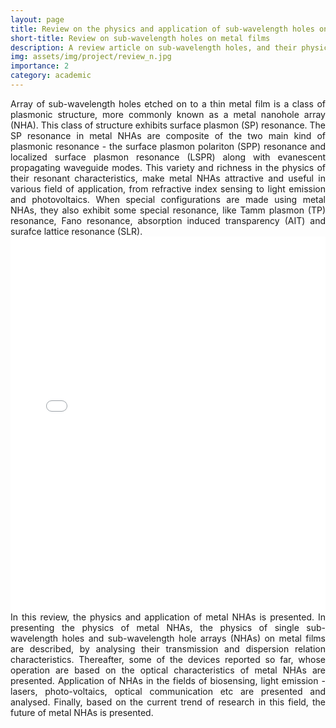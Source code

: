 ```yaml
---
layout: page
title: Review on the physics and application of sub-wavelength holes on metal films
short-title: Review on sub-wavelength holes on metal films
description: A review article on sub-wavelength holes, and their physics and applications.  
img: assets/img/project/review_n.jpg
importance: 2
category: academic
---
```


<div style="text-align: justify;">
Array of sub-wavelength holes etched on to a thin metal film is a class of plasmonic structure, more commonly known as a metal nanohole array (NHA). This class of structure exhibits surface plasmon (SP) resonance. The SP resonance in metal NHAs are composite of the two main kind of plasmonic resonance - the surface plasmon polariton (SPP) resonance and localized surface plasmon resonance (LSPR) along with evanescent propagating waveguide modes. This variety and richness in the physics of their resonant characteristics, make metal NHAs attractive and useful in various field of application, from refractive index sensing to light emission and photovoltaics. When special configurations are made using metal NHAs, they also exhibit some special resonance, like Tamm plasmon (TP) resonance, Fano resonance, absorption induced transparency (AIT) and surafce lattice resonance (SLR). 
</div>

<iframe src="/assets/pdf/nholeReview.pdf" width="100%" height="600px" frameborder="0">
    Your browser does not support PDFs. Please download the PDF to view it: <a href="/assets/my_pdf_file.pdf">Download PDF</a>.
</iframe>


<div style="text-align: justify;">
In this review, the physics and application of metal NHAs is presented. In presenting the physics of metal NHAs, the physics of single sub-wavelength holes and sub-wavelength hole arrays (NHAs) on metal films are described, by analysing their transmission and dispersion relation characteristics. Thereafter, some of the devices reported so far, whose operation are based on the optical characteristics of metal NHAs are presented. Application of NHAs in the fields of biosensing, light emission - lasers, photo-voltaics, optical communication etc are presented and analysed. Finally, based on the current trend of research in this field, the future of metal NHAs is presented.
</div>
